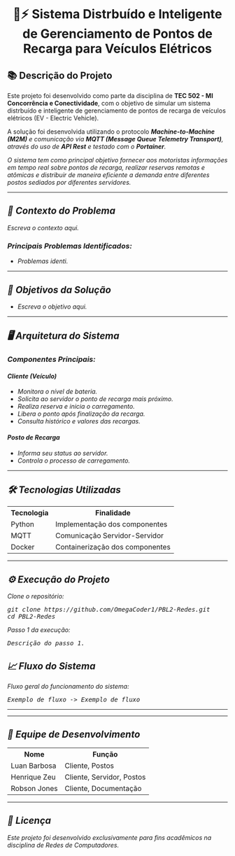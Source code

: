<h1 align="center">🚗⚡ Sistema Distrbuído e Inteligente de Gerenciamento de Pontos de Recarga para Veículos Elétricos</h1>

<h2>📚 Descrição do Projeto</h2>

<p>
  Este projeto foi desenvolvido como parte da disciplina de <b>TEC 502 - MI Concorrência e Conectividade</b>, com o objetivo de simular um sistema distrbuído e inteligente de gerenciamento de pontos de recarga de veículos elétricos (EV - Electric Vehicle).
</p>

<p>
  A solução foi desenvolvida utilizando o protocolo <b><i>Machine-to-Machine<i> (M2M)</b> e comunicação via <b>MQTT (<i>Message Queue Telemetry Transport<i>)</b>, através do uso de <b>API <i>Rest<i></b> e testado com o <b><i>Portainer<i></b>.
</p>

<p>
  O sistema tem como principal objetivo fornecer aos motoristas informações em tempo real sobre pontos de recarga, realizar reservas remotas e atômicas e distribuir de maneira eficiente a demanda entre diferentes postos sediados por diferentes servidores.
</p>

<hr/>

<h2>📝 Contexto do Problema</h2>

<p>
  Escreva o contexto aqui.
</p>

<h3>Principais Problemas Identificados:</h3>

<ul>
  <li>Problemas identi.</li>
</ul>

<hr/>

<h2>🎯 Objetivos da Solução</h2>

<ul>
  <li>Escreva o objetivo aqui.</li>
  
</ul>

<hr/>

<h2>🖥️ Arquitetura do Sistema</h2>

<h3>Componentes Principais:</h3>

<h4>Cliente (Veículo)</h4>
<ul>
  <li>Monitora o nível de bateria.</li>
  <li>Solicita ao servidor o ponto de recarga mais próximo.</li>
  <li>Realiza reserva e inicia o carregamento.</li>
  <li>Libera o ponto após finalização da recarga.</li>
  <li>Consulta histórico e valores das recargas.</li>
</ul>

<h4>Posto de Recarga</h4>
<ul>
  <li>Informa seu status ao servidor.</li>
  <li>Controla o processo de carregamento.</li>
</ul>

<hr/>

<h2>🛠️ Tecnologias Utilizadas</h2>

<table>
  <tr>
    <th>Tecnologia</th>
    <th>Finalidade</th>
  </tr>
  <tr>
    <td>Python</td>
    <td>Implementação dos componentes</td>
  </tr>
  <tr>
    <td>MQTT</td>
    <td>Comunicação Servidor-Servidor</td>
  </tr>
  <tr>
    <td>Docker</td>
    <td>Containerização dos componentes</td>
  </tr>
</table>

<hr/>

<h2>⚙️ Execução do Projeto</h2>

<p>Clone o repositório:</p>

<pre>
git clone https://github.com/OmegaCoder1/PBL2-Redes.git
cd PBL2-Redes
</pre>

<p>Passo 1 da execução:</p>

<pre>
Descrição do passo 1.
</pre>

<h2>📈 Fluxo do Sistema</h2>

<p>Fluxo geral do funcionamento do sistema:</p>

<pre>
Exemplo de fluxo -> Exemplo de fluxo
</pre>

<hr/>

<hr/>

<h2>👥 Equipe de Desenvolvimento</h2>

<table>
  <tr>
    <th>Nome</th>
    <th>Função</th>
  </tr>
  <tr>
    <td>Luan Barbosa</td>
    <td>Cliente, Postos</td>
  </tr>
  <tr>
    <td>Henrique Zeu</td>
    <td>Cliente, Servidor, Postos</td>
  </tr>
  <tr>
    <td>Robson Jones</td>
    <td>Cliente, Documentação</td>
  </tr>
</table>

<hr/>

<h2>📝 Licença</h2>

<p>
Este projeto foi desenvolvido exclusivamente para fins acadêmicos na disciplina de Redes de Computadores.
</p>
